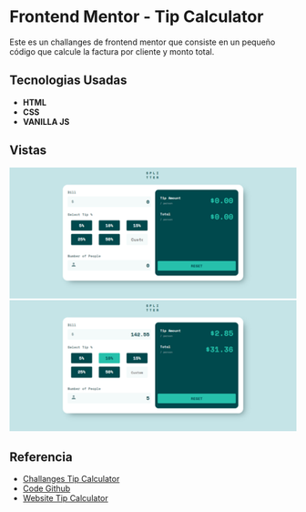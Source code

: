 # Frontend Mentor - Tip Calculator

Este es un challanges de frontend mentor que consiste en un pequeño código que calcule la factura por cliente y monto total.

## Tecnologias Usadas

- **HTML**
- **CSS**
- **VANILLA JS**

## Vistas

![vista 1](./tipcalculator-2.png)
![vista 2](./tipcalculator-1.png)

## Referencia

- [Challanges Tip Calculator](https://www.frontendmentor.io/challenges/tip-calculator-app-ugJNGbJUX)
- [Code Github]()
- [Website Tip Calculator]()
